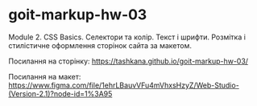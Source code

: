 # goit-markup-hw-03

Module 2. CSS Basics. Селектори та колір. Текст і шрифти. Розмітка і стилістичне оформлення сторінок
сайта за макетом.

Посилання на сторінку: https://tashkana.github.io/goit-markup-hw-03/

Посилання на макет:
https://www.figma.com/file/1ehrLBauvVFu4mVhxsHzyZ/Web-Studio-(Version-2.1)?node-id=1%3A95
